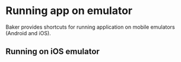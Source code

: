 # Running app on emulator

Baker provides shortcuts for running application on mobile emulators (Android and iOS).

## Running on iOS emulator

```bash
``` 
